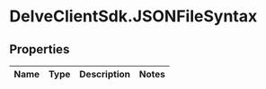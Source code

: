 # DelveClientSdk.JSONFileSyntax

## Properties

Name | Type | Description | Notes
------------ | ------------- | ------------- | -------------


